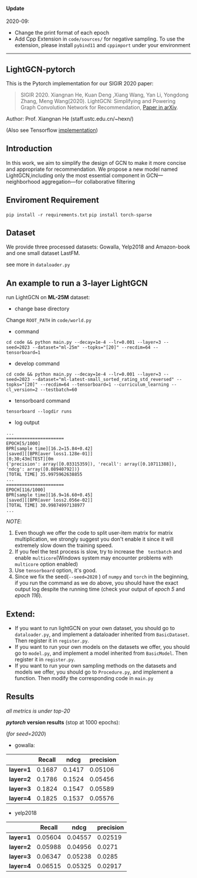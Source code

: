 #### Update

2020-09:

- Change the print format of each epoch
- Add Cpp Extension in `code/sources/` for negative sampling. To use the extension, please install `pybind11` and `cppimport` under your environment

---

## LightGCN-pytorch

This is the Pytorch implementation for our SIGIR 2020 paper:

> SIGIR 2020. Xiangnan He, Kuan Deng ,Xiang Wang, Yan Li, Yongdong Zhang, Meng Wang(2020). LightGCN: Simplifying and Powering Graph Convolution Network for Recommendation, [Paper in arXiv](https://arxiv.org/abs/2002.02126).

Author: Prof. Xiangnan He (staff.ustc.edu.cn/~hexn/)

(Also see Tensorflow [implementation](https://github.com/kuandeng/LightGCN))

## Introduction

In this work, we aim to simplify the design of GCN to make it more concise and appropriate for recommendation. We propose a new model named LightGCN,including only the most essential component in GCN—neighborhood aggregation—for collaborative filtering

## Enviroment Requirement

`pip install -r requirements.txt`
`pip install torch-sparse`

## Dataset

We provide three processed datasets: Gowalla, Yelp2018 and Amazon-book and one small dataset LastFM.

see more in `dataloader.py`

## An example to run a 3-layer LightGCN

run LightGCN on **ML-25M** dataset:

- change base directory

Change `ROOT_PATH` in `code/world.py`

- command

`cd code && python main.py --decay=1e-4 --lr=0.001 --layer=3 --seed=2023 --dataset="ml-25m" --topks="[20]" --recdim=64 --tensorboard=1`

- develop command

`cd code && python main.py --decay=1e-4 --lr=0.001 --layer=3 --seed=2023 --dataset="ml-latest-small_sorted_rating_std_reversed" --topks="[20]" --recdim=64 --tensorboard=1 --curriculum_learning --cl_version=2 --testbatch=60`

- tensorboard command

`tensorboard --logdir runs`

- log output

```shell
...
======================
EPOCH[5/1000]
BPR[sample time][16.2=15.84+0.42]
[saved][[BPR[aver loss1.128e-01]]
[0;30;43m[TEST][0m
{'precision': array([0.03315359]), 'recall': array([0.10711388]), 'ndcg': array([0.08940792])}
[TOTAL TIME] 35.9975962638855
...
======================
EPOCH[116/1000]
BPR[sample time][16.9=16.60+0.45]
[saved][[BPR[aver loss2.056e-02]]
[TOTAL TIME] 30.99874997138977
...
```

_NOTE_:

1. Even though we offer the code to split user-item matrix for matrix multiplication, we strongly suggest you don't enable it since it will extremely slow down the training speed.
2. If you feel the test process is slow, try to increase the ` testbatch` and enable `multicore`(Windows system may encounter problems with `multicore` option enabled)
3. Use `tensorboard` option, it's good.
4. Since we fix the seed(`--seed=2020` ) of `numpy` and `torch` in the beginning, if you run the command as we do above, you should have the exact output log despite the running time (check your output of _epoch 5_ and _epoch 116_).

## Extend:

- If you want to run lightGCN on your own dataset, you should go to `dataloader.py`, and implement a dataloader inherited from `BasicDataset`. Then register it in `register.py`.
- If you want to run your own models on the datasets we offer, you should go to `model.py`, and implement a model inherited from `BasicModel`. Then register it in `register.py`.
- If you want to run your own sampling methods on the datasets and models we offer, you should go to `Procedure.py`, and implement a function. Then modify the corresponding code in `main.py`

## Results

_all metrics is under top-20_

**_pytorch_ version results** (stop at 1000 epochs):

(_for seed=2020_)

- gowalla:

|             | Recall | ndcg   | precision |
| ----------- | ------ | ------ | --------- |
| **layer=1** | 0.1687 | 0.1417 | 0.05106   |
| **layer=2** | 0.1786 | 0.1524 | 0.05456   |
| **layer=3** | 0.1824 | 0.1547 | 0.05589   |
| **layer=4** | 0.1825 | 0.1537 | 0.05576   |

- yelp2018

|             | Recall  | ndcg    | precision |
| ----------- | ------- | ------- | --------- |
| **layer=1** | 0.05604 | 0.04557 | 0.02519   |
| **layer=2** | 0.05988 | 0.04956 | 0.0271    |
| **layer=3** | 0.06347 | 0.05238 | 0.0285    |
| **layer=4** | 0.06515 | 0.05325 | 0.02917   |
